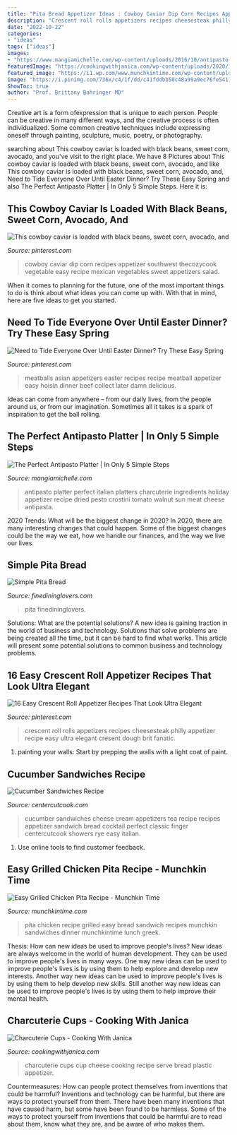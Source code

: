 ```yaml
---
title: "Pita Bread Appetizer Ideas : Cowboy Caviar Dip Corn Recipes Appetizer Southwest Thecozycook Vegetable Easy Recipe Mexican Vegetables Sweet Appetizers Salad"
description: "Crescent roll rolls appetizers recipes cheesesteak philly appetizer recipe easy ultra elegant cresent dough brit fanatic"
date: "2022-10-22"
categories:
- "ideas"
tags: ["ideas"]
images:
- "https://www.mangiamichelle.com/wp-content/uploads/2016/10/antipasto-platter-labeled.jpg"
featuredImage: "https://cookingwithjanica.com/wp-content/uploads/2020/11/charcuterie_cups_2.jpg"
featured_image: "https://i1.wp.com/www.munchkintime.com/wp-content/uploads/2015/08/Munchkin-Times-Easy-Grilled-Chicken-Pita-Recipe-16.jpg?resize=1040%2C1721"
image: "https://i.pinimg.com/736x/c4/1f/dd/c41fddbb50c48a99a9ec76fe5411b144.jpg"
ShowToc: true
author: "Prof. Brittany Bahringer MD"
---
```



Creative art is a form ofexpression that is unique to each person. People can be creative in many different ways, and the creative process is often individualized. Some common creative techniques include expressing oneself through painting, sculpture, music, poetry, or photography.

	

		
searching about This cowboy caviar is loaded with black beans, sweet corn, avocado, and you've visit to the right place. We have 8 Pictures about This cowboy caviar is loaded with black beans, sweet corn, avocado, and like This cowboy caviar is loaded with black beans, sweet corn, avocado, and, Need to Tide Everyone Over Until Easter Dinner? Try These Easy Spring and also The Perfect Antipasto Platter | In Only 5 Simple Steps. Here it is:
		
    
## This Cowboy Caviar Is Loaded With Black Beans, Sweet Corn, Avocado, And

<img loading=lazy src="https://i.pinimg.com/736x/96/c7/7e/96c77e25681129a387f3044ae8e9eab1.jpg" onerror="this.onerror=null;this.src='https://tse3.mm.bing.net/th?id=OIP.WIoQ_vEdteK8F1scLg4QdAHaLH&amp;pid=15.1';" alt="This cowboy caviar is loaded with black beans, sweet corn, avocado, and">

_Source: pinterest.com_

>cowboy caviar dip corn recipes appetizer southwest thecozycook vegetable easy recipe mexican vegetables sweet appetizers salad. 

	

When it comes to planning for the future, one of the most important things to do is think about what ideas you can come up with. With that in mind, here are five ideas to get you started. 

    
## Need To Tide Everyone Over Until Easter Dinner? Try These Easy Spring

<img loading=lazy src="https://i.pinimg.com/736x/59/a5/6a/59a56a6f6aaa7d86be4ecc96f6ec4757.jpg" onerror="this.onerror=null;this.src='https://tse4.mm.bing.net/th?id=OIP.IPZgnFQkRUXn_ihkGDjWaQHaLH&amp;pid=15.1';" alt="Need to Tide Everyone Over Until Easter Dinner? Try These Easy Spring">

_Source: pinterest.com_

>meatballs asian appetizers easter recipes recipe meatball appetizer easy hoisin dinner beef collect later damn delicious. 

	

Ideas can come from anywhere – from our daily lives, from the people around us, or from our imagination. Sometimes all it takes is a spark of inspiration to get the ball rolling.

    
## The Perfect Antipasto Platter | In Only 5 Simple Steps

<img loading=lazy src="https://www.mangiamichelle.com/wp-content/uploads/2016/10/antipasto-platter-labeled.jpg" onerror="this.onerror=null;this.src='https://tse4.mm.bing.net/th?id=OIP.E8JjlOyD0A3zGB8kLRKpQQHaJN&amp;pid=15.1';" alt="The Perfect Antipasto Platter | In Only 5 Simple Steps">

_Source: mangiamichelle.com_

>antipasto platter perfect italian platters charcuterie ingredients holiday appetizer recipe dried pesto crostini tomato walnut sun meat cheese antipasta. 

	

2020 Trends: What will be the biggest change in 2020?
In 2020, there are many interesting changes that could happen. Some of the biggest changes could be the way we eat, how we handle our finances, and the way we live our lives.

    
## Simple Pita Bread

<img loading=lazy src="https://www.finedininglovers.com/sites/g/files/xknfdk626/files/styles/open_graph_image/public/Original_18942_Pita-Bread-Recipe.jpg?itok=5b-lNJCG" onerror="this.onerror=null;this.src='https://tse2.mm.bing.net/th?id=OIP.hjq0B-DlWNs6ca2G3sGgJwHaEE&amp;pid=15.1';" alt="Simple Pita Bread">

_Source: finedininglovers.com_

>pita finedininglovers. 

	

Solutions: What are the potential solutions?
A new idea is gaining traction in the world of business and technology. Solutions that solve problems are being created all the time, but it can be hard to find what works. This article will present some potential solutions to common business and technology problems.

    
## 16 Easy Crescent Roll Appetizer Recipes That Look Ultra Elegant

<img loading=lazy src="https://i.pinimg.com/736x/c4/1f/dd/c41fddbb50c48a99a9ec76fe5411b144.jpg" onerror="this.onerror=null;this.src='https://tse1.mm.bing.net/th?id=OIP.-OjWmqR56LCXeMzmppKLOAHaLI&amp;pid=15.1';" alt="16 Easy Crescent Roll Appetizer Recipes That Look Ultra Elegant">

_Source: pinterest.com_

>crescent roll rolls appetizers recipes cheesesteak philly appetizer recipe easy ultra elegant cresent dough brit fanatic. 

	

1. painting your walls: Start by prepping the walls with a light coat of paint.

    
## Cucumber Sandwiches Recipe

<img loading=lazy src="https://www.centercutcook.com/wp-content/uploads/2014/04/cucumber-sandwiches-4.jpg" onerror="this.onerror=null;this.src='https://tse2.mm.bing.net/th?id=OIP.H9ya86ou7Bwl_dvLqQTSjwHaJ4&amp;pid=15.1';" alt="Cucumber Sandwiches Recipe">

_Source: centercutcook.com_

>cucumber sandwiches cheese cream appetizers tea recipe recipes appetizer sandwich bread cocktail perfect classic finger centercutcook showers rye easy italian. 

	

1. Use online tools to find customer feedback.

    
## Easy Grilled Chicken Pita Recipe - Munchkin Time

<img loading=lazy src="https://i1.wp.com/www.munchkintime.com/wp-content/uploads/2015/08/Munchkin-Times-Easy-Grilled-Chicken-Pita-Recipe-16.jpg?resize=1040%2C1721" onerror="this.onerror=null;this.src='https://tse4.mm.bing.net/th?id=OIP.IMwkPSES4cpxVZWhNqOpJwHaMQ&amp;pid=15.1';" alt="Easy Grilled Chicken Pita Recipe - Munchkin Time">

_Source: munchkintime.com_

>pita chicken recipe grilled easy bread sandwich recipes munchkin sandwiches dinner munchkintime lunch greek. 

	

Thesis: How can new ideas be used to improve people's lives?
New ideas are always welcome in the world of human development. They can be used to improve people's lives in many ways. One way new ideas can be used to improve people's lives is by using them to help explore and develop new interests. Another way new ideas can be used to improve people's lives is by using them to help develop new skills. Still another way new ideas can be used to improve people's lives is by using them to help improve their mental health.

    
## Charcuterie Cups - Cooking With Janica

<img loading=lazy src="https://cookingwithjanica.com/wp-content/uploads/2020/11/charcuterie_cups_2.jpg" onerror="this.onerror=null;this.src='https://tse4.mm.bing.net/th?id=OIP.tmNpMJhiRsofoXwdQecRtQHaMp&amp;pid=15.1';" alt="Charcuterie Cups - Cooking With Janica">

_Source: cookingwithjanica.com_

>charcuterie cups cup cheese cooking recipe serve bread plastic appetizer. 

	

Countermeasures: How can people protect themselves from inventions that could be harmful?
Inventions and technology can be harmful, but there are ways to protect yourself from them. There have been many inventions that have caused harm, but some have been found to be harmless. Some of the ways to protect yourself from inventions that could be harmful are to read about them, know what they are, and be aware of who makes them.

